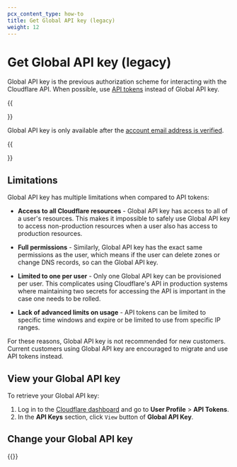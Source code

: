 ```yaml
---
pcx_content_type: how-to
title: Get Global API key (legacy)
weight: 12
---
```


# Get Global API key (legacy)

Global API key is the previous authorization scheme for interacting with the Cloudflare API. When possible, use [API tokens](/fundamentals/api/get-started/create-token/) instead of Global API key.

{{<Aside type="note">}}

Global API key is only available after the [account email address is verified](/fundamentals/account-and-billing/account-setup/verify-email-address/).

{{</Aside>}}

## Limitations

Global API key has multiple limitations when compared to API tokens:

- **Access to all Cloudflare resources** - Global API key has access to all of a user's resources. This makes it impossible to safely use Global API key to access non-production resources when a user also has access to production resources.

- **Full permissions** - Similarly, Global API key has the exact same permissions as the user, which means if the user can delete zones or change DNS records, so can the Global API key.

- **Limited to one per user** - Only one Global API key can be provisioned per user. This complicates using Cloudflare's API in production systems where maintaining two secrets for accessing the API is important in the case one needs to be rolled.

- **Lack of advanced limits on usage** - API tokens can be limited to specific time windows and expire or be limited to use from specific IP ranges.

For these reasons, Global API key is not recommended for new customers. Current customers using Global API key are encouraged to migrate and use API tokens instead.

## View your Global API key

To retrieve your Global API key:

1.  Log in to the [Cloudflare dashboard](https://dash.cloudflare.com) and go to **User Profile** > **API Tokens**.
2.  In the **API Keys** section, click `View` button of **Global API Key**.

## Change your Global API key

{{<render file="_api-change-api-key.md">}}
